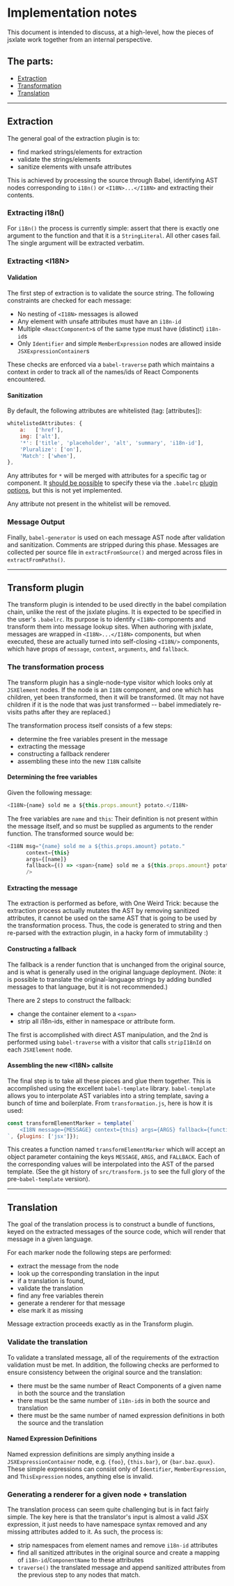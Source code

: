 # Implementation notes

This document is intended to discuss, at a high-level, how the pieces of jsxlate
work together from an internal perspective.

## The parts:

- [Extraction](#extraction)
- [Transformation](#transform-plugin)
- [Translation](#translation)

---

## Extraction

The general goal of the extraction plugin is to:

- find marked strings/elements for extraction
- validate the strings/elements
- sanitize elements with unsafe attributes

This is achieved by processing the source through Babel, identifying AST nodes
corresponding to `i18n()` or `<I18N>...</I18N>` and extracting their contents.

### Extracting i18n()

For `i18n()` the process is currently simple: assert that there is exactly one
argument to the function and that it is a `StringLiteral`. All other cases fail.
The single argument will be extracted verbatim.

### Extracting &lt;I18N&gt;

#### Validation

The first step of extraction is to validate the source string. The following
constraints are checked for each message:

- No nesting of `<I18N>` messages is allowed
- Any element with unsafe attributes must have an `i18n-id`
- Multiple `<ReactComponent>`s of the same type must have (distinct) `i18n-id`s
- Only `Identifier` and simple `MemberExpression` nodes are allowed inside
  `JSXExpressionContainer`s

These checks are enforced via a `babel-traverse` path which maintains a context
in order to track all of the names/ids of React Components encountered.

#### Sanitization

By default, the following attributes are whitelisted (tag: [attributes]):

```javascript
whitelistedAttributes: {
    a:   ['href'],
    img: ['alt'],
    '*': ['title', 'placeholder', 'alt', 'summary', 'i18n-id'],
    'Pluralize': ['on'],
    'Match': ['when'],
},
```

Any attributes for `*` will be merged with attributes for a specific tag or
component. It [should be possible](../TODO.md) to specify these via the
`.babelrc` [plugin options](https://babeljs.io/docs/plugins/#plugin-options),
but this is not yet implemented.

Any attribute not present in the whitelist will be removed.

### Message Output

Finally, `babel-generator` is used on each message AST node after validation
and sanitization. Comments are stripped during this phase. Messages are
collected per source file in `extractFromSource()` and merged across files
in `extractFromPaths()`.


---


## Transform plugin

The transform plugin is intended to be used directly in the babel compilation
chain, unlike the rest of the jsxlate plugins. It is expected to be specified in
the user's `.babelrc`. Its purpose is to identify `<I18N>` components and
transform them into message lookup sites. When authoring with jsxlate,
messages are wrapped in `<I18N>...</I18N>` components, but when executed,
these are actually turned into self-closing `<I18N/>` components, which have
props of `message`, `context`, `arguments`, and `fallback`.

### The transformation process

The transform plugin has a single-node-type visitor which looks only at
`JSXElement` nodes. If the node is an `I18N` component, and one which has children,
yet been transformed, then it will be transformed. (It may not have children if
it is the node that was just transformed -- babel immediately re-visits paths
after they are replaced.)

The transformation process itself consists of a few steps:

- determine the free variables present in the message
- extracting the message
- constructing a fallback renderer
- assembling these into the new `I18N` callsite

#### Determining the free variables

Given the following message:

```js
<I18N>{name} sold me a ${this.props.amount} potato.</I18N>
```

The free variables are `name` and `this`: Their definition is not present within
the message itself, and so must be supplied as arguments to the render function.
The transformed source would be:

```js
<I18N msg="{name} sold me a ${this.props.amount} potato."
      context={this}
      args={[name]}
      fallback={() => <span>{name} sold me a ${this.props.amount} potato.</span>}
      />
```


#### Extracting the message

The extraction is performed as before, with One Weird Trick: because the
extraction process actually mutates the AST by removing sanitized attributes,
it cannot be used on the same AST that is going to be used by the transformation
process. Thus, the code is generated to string and then re-parsed with the
extraction plugin, in a hacky form of immutability :)


#### Constructing a fallback

The fallback is a render function that is unchanged from the original source,
and is what is generally used in the original language deployment. (Note: it
is possible to translate the original-language strings by adding bundled
messages to that language, but it is not recommended.)

There are 2 steps to construct the fallback:

- change the container element to a `<span>`
- strip all i18n-ids, either in namespace or attribute form.

The first is accomplished with direct AST manipulation, and the 2nd is
performed using `babel-traverse` with a visitor that calls `stripI18nId` on
each `JSXElement` node.


#### Assembling the new &lt;I18N&gt; callsite

The final step is to take all these pieces and glue them together. This is
accomplished using the excellent `babel-template` library. `babel-template`
allows you to interpolate AST variables into a string template, saving a bunch
of time and boilerplate. From `transformation.js`, here is how it is used:

```js
const transformElementMarker = template(`
    <I18N message={MESSAGE} context={this} args={ARGS} fallback={function() { return FALLBACK; }}/>
`, {plugins: ['jsx']});
```

This creates a function named `transformElementMarker` which will accept an
object parameter containing the keys `MESSAGE`, `ARGS`, and `FALLBACK`. Each of
the corresponding values will be interpolated into the AST of the parsed
template. (See the git history of `src/transform.js` to see the full glory of
the pre-`babel-template` version).


---


## Translation

The goal of the translation process is to construct a bundle of functions, keyed
on the extracted messages of the source code, which will render that message in
a given language.

For each marker node the following steps are performed:

- extract the message from the node
- look up the corresponding translation in the input
- if a translation is found,
 - validate the translation
 - find any free variables therein
 - generate a renderer for that message
- else mark it as missing

Message extraction proceeds exactly as in the Transform plugin.

### Validate the translation

To validate a translated message, all of the requirements of the extraction
validation must be met. In addition, the following checks are performed to
ensure consistency between the original source and the translation:

- there must be the same number of React Components of a given name in both the
  source and the translation
- there must be the same number of `i18n-id`s in both the source and translation
- there must be the same number of named expression definitions in both the
  source and the translation

#### Named Expression Definitions

Named expression definitions are simply anything inside a `JSXExpressionContainer`
node, e.g. `{foo}`, `{this.bar}`, or `{bar.baz.quux}`. These simple expressions
can consist only of `Identifier`, `MemberExpression`, and `ThisExpression` nodes,
anything else is invalid.

### Generating a renderer for a given node + translation

The translation process can seem quite challenging but is in fact fairly simple.
The key here is that the translator's input is almost a valid JSX expression, it
just needs to have namespace syntax removed and any missing attributes added to
it. As such, the process is:

- strip namespaces from element names and remove `i18n-id` attributes
- find all sanitized attributes in the original source and create a mapping of
  `i18n-id`/`ComponentName` to these attributes
- `traverse()` the translated message and append sanitized attributes from the
  previous step to any nodes that match.
